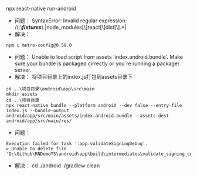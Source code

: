 npx react-native run-android

- 问题：
SyntaxError: Invalid regular expression: /(.*\\__fixtures__\\.*|node_modules[\\\]react[\\\]dist[\\\].*|
- 解决：
```
npm i metro-config@0.59.0
```



- 问题：
Unable to load script from assets 'index.android.bundle'. Make sure your bundle is packaged cirrectly or you`re running a packager server.
- 解决：
将项目目录上的index.js打包到assets目录下
```
cd ..\项目目录\android\app\src\main
mkdir assets
cd ..\项目目录
npx react-native bundle --platform android --dev false --entry-file index.js --bundle-output android/app/src/main/assets/index.android.bundle --assets-dest android/app/src/main/res/
```


- 问题：
```
Execution failed for task ':app:validateSigningDebug'.
> Unable to delete file 'D:\Github\RNDemoTS\android\app\build\intermediates\validate_signing_config\debug\out'
```
- 解决：
cd ./android
./gradlew clean